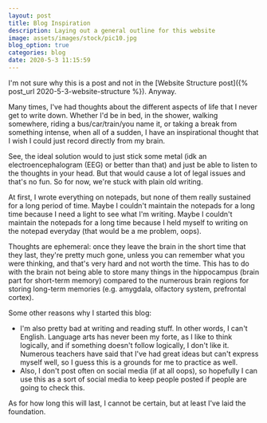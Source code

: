 ```yaml
---
layout: post
title: Blog Inspiration
description: Laying out a general outline for this website
image: assets/images/stock/pic10.jpg
blog_option: true
categories: blog
date: 2020-5-3 11:15:59
---
```


I'm not sure why this is a post and not in the [Website Structure post]({% post_url 2020-5-3-website-structure %}). Anyway.

Many times, I've had thoughts about the different aspects of life that I never get to write down. Whether I'd be in bed, in the shower, walking somewhere, riding a bus/car/train/you name it, or taking a break from something intense, when all of a sudden, I have an inspirational thought that I wish I could just record directly from my brain. <!-- more -->

See, the ideal solution would to just stick some metal (idk an electroencephalogram (EEG) or better than that) and just be able to listen to the thoughts in your head. But that would cause a lot of legal issues and that's no fun. So for now, we're stuck with plain old writing.

At first, I wrote everything on notepads, but none of them really sustained for a long period of time. Maybe I couldn't maintain the notepads for a long time because I need a light to see what I'm writing. Maybe I couldn't maintain the notepads for a long time because I held myself to writing on the notepad everyday (that would be a me problem, oops).

Thoughts are ephemeral: once they leave the brain in the short time that they last, they're pretty much gone, unless you can remember what you were thinking, and that's very hard and not worth the time. This has to do with the brain not being able to store many things in the hippocampus (brain part for short-term memory) compared to the numerous brain regions for storing long-term memories (e.g. amygdala, olfactory system, prefrontal cortex).

Some other reasons why I started this blog:

- I'm also pretty bad at writing and reading stuff. In other words, I can't English. Language arts has never been my forte, as I like to think logically, and if something doesn't follow logically, I don't like it. Numerous teachers have said that I've had great ideas but can't express myself well, so I guess this is a grounds for me to practice as well.
- Also, I don't post often on social media (if at all oops), so hopefully I can use this as a sort of social media to keep people posted if people are going to check this.

As for how long this will last, I cannot be certain, but at least I've laid the foundation.
